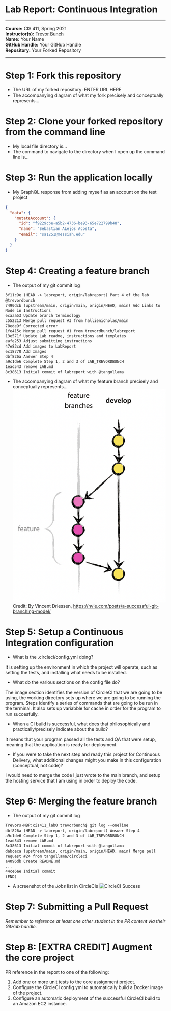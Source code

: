 # Lab Report: Continuous Integration

___
**Course:** CIS 411, Spring 2021  
**Instructor(s):** [Trevor Bunch](https://github.com/trevordbunch)  
**Name:** Your Name  
**GitHub Handle:** Your GitHub Handle  
**Repository:** Your Forked Repository  
___

# Step 1: Fork this repository

- The URL of my forked repository: ENTER URL HERE
- The accompanying diagram of what my fork precisely and conceptually represents...

# Step 2: Clone your forked repository from the command line  

- My local file directory is...
- The command to navigate to the directory when I open up the command line is...

# Step 3: Run the application locally

- My GraphQL response from adding myself as an account on the test project

``` json
{
  "data": {
    "mutateAccount": {
      "id": "f9229cbe-a5b2-4736-be93-65e722799b48",
      "name": "Sebastian ALejos Acosta",
      "email": "sa1251@messiah.edu"
    }
  }
}
```

# Step 4: Creating a feature branch

- The output of my git commit log

```
3f11c9e (HEAD -> labreport, origin/labreport) Part 4 of the lab @trevordbunch
7490dcb (upstream/main, origin/main, origin/HEAD, main) Add Links to Node in Instructions
ecaaa53 Update branch terminology
c552213 Merge pull request #3 from hallienicholas/main
78ede9f Corrected error
1fe415c Merge pull request #1 from trevordbunch/labreport
13e571f Update Lab readme, instructions and templates
eafe253 Adjust submitting instructions
47e83cd Add images to LabReport
ec18770 Add Images
dbf826a Answer Step 4
a9c1de6 Complete Step 1, 2 and 3 of LAB_TREVORDBUNCH
1ead543 remove LAB.md
8c38613 Initial commit of labreport with @tangollama
```

- The accompanying diagram of what my feature branch precisely and conceptually represents...
![Branch Diagram](/assets/branch.png)  
Credit: By Vincent Driessen, <https://nvie.com/posts/a-successful-git-branching-model/>


# Step 5: Setup a Continuous Integration configuration

- What is the .circleci/config.yml doing?  

It is setting up the environment in which the project will operate, such as setting the tests, and installing what needs to be installed.

- What do the various sections on the config file do?  

The image section identifies the version of CircleCI that we are going to be using, the working directory sets up where we are going to be running the program. Steps identify a series of commands that are going to be run in the terminal. It also sets up variabble for cache in order for the program to run succesfully.

- When a CI build is successful, what does that philosophically and practically/precisely indicate about the build?

It means that your program passed all the tests and QA that were setup, meaning that the application is ready for deployment.

- If you were to take the next step and ready this project for Continuous Delivery, what additional changes might you make in this configuration (conceptual, not code)?

I would need to merge the code I just wrote to the main branch, and setup the hosting service that I am using in order to deploy the code.

# Step 6: Merging the feature branch

- The output of my git commit log

```
Trevors-MBP:cis411_lab0 trevorbunch$ git log --oneline
dbf826a (HEAD -> labreport, origin/labreport) Answer Step 4
a9c1de6 Complete Step 1, 2 and 3 of LAB_TREVORDBUNCH
1ead543 remove LAB.md
8c38613 Initial commit of labreport with @tangollama
dabceca (upstream/main, origin/main, origin/HEAD, main) Merge pull request #24 from tangollama/circleci
a4096db Create README.md
...
44ce6ae Initial commit
(END)
```

- A screenshot of the _Jobs_ list in CircleCIs
![CircleCI Success](../assets/circleci_success.png)

# Step 7: Submitting a Pull Request

_Remember to reference at least one other student in the PR content via their GitHub handle._

# Step 8: [EXTRA CREDIT] Augment the core project

PR reference in the report to one of the following:
1. Add one or more unit tests to the core assignment project.
2. Configure the CircleCI config.yml to automatically build a Docker image of the project.
3. Configure an automatic deployment of the successful CircleCI build to an Amazon EC2 instance.
